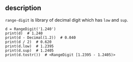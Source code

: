 ## description

`range-digit` is library of decimal digit which has `low` and `sup`.

```
d = RangeDigit('1.240')
print(d)  # 1.240
print(d - Decimal(1.2))  # 0.040
print(d / 2)  # 0.620
print(d.low)  # 1.2395
print(d.sup)  # 1.2405
print(d.tostr())  # <RangeDigit [1.2395 - 1.2405)>
```